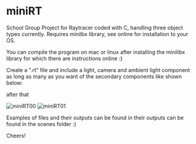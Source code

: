 # miniRT
School Group Project for Raytracer coded with C, handling three object types currently. Requires minilbx library, see online for installation to your OS.

You can compile the program on mac or linux after installing the minilibx library for which there are instructions online :)

Create a ".rt" file and include a light, camera and ambient light component as long as many as you want of the secondary components like shown below:

after that

![miniRT00](https://github.com/Doxakis1/miniRT/assets/112430294/9590ace8-5a4a-4b21-a580-2c6460c426fa)
![miniRT01](https://github.com/Doxakis1/miniRT/assets/112430294/a183a2f1-a3b4-42be-975d-b32688e425c8)

Examples of files and their outputs can be found in their outputs can be found in the scenes folder :)

Cheers!
